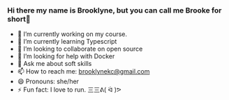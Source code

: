 ### Hi there my name is Brooklyne, but you can call me Brooke for short👋



- 🔭 I’m currently working on my course.
- 🌱 I’m currently learning Typescript
- 👯 I’m looking to collaborate on open source
- 🤔 I’m looking for help with Docker
- 💬 Ask me about soft skills
- 📫 How to reach me: brooklynekc@gmail.com
- 😄 Pronouns: she/her
- ⚡ Fun fact: I love to run. 三三ᕕ( ᐛ )ᕗ

